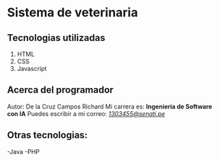 # Sistema de veterinaria
## Tecnologias utilizadas
1. HTML
2. CSS
3. Javascript

## Acerca del programador
Autor: De la Cruz Campos Richard
Mi carrera es: **Ingenieria de Software con IA**
Puedes escribir a mi correo: *1303455@senati.pe*

## Otras tecnologias:
-Java
-PHP
